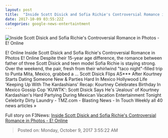 ```yaml
---
layout: post
title:  "Inside Scott Disick and Sofia Richie's Controversial Romance in Photos - E! Online"
date: 2017-10-09 03:55:22Z
categories: google-news-entertaintment
---
```


![Inside Scott Disick and Sofia Richie's Controversial Romance in Photos - E! Online](http://akns-images.eonline.com/eol_images/Entire_Site/201798/rs_600x600-171008133152-600.scott-disick-sofia-richie-coffee.ct.100817.jpg?downsize=450:*&crop=450:350;left,top)

E! Online Inside Scott Disick and Sofia Richie's Controversial Romance in Photos E! Online Despite their 15-year age difference, the romance between father of three Scott Disick and teen model Sofia Richie is staying strong. Over the weekend, the pair, fresh from their whirlwind "taco night"-filled trip to Punta Mita, Mexico, grabbed a ... Scott Disick Flips AS*** After Kourtney Starts Dating Someone New & Parties Hard In Mexico Hollywood Life 'Keeping Up With The Kardashians' Recap: Kourtney Celebrates Birthday In Mexico Gossip Cop 'KUWTK': Scott Disick Says He's 'Jealous' of Kourtney Kardashian's Hard Partying During Mexican Vacation Entertainment Tonight Celebrity Dirty Laundry - TMZ.com - Blasting News - In Touch Weekly all 40 news articles »


Full story on F3News: [Inside Scott Disick and Sofia Richie's Controversial Romance in Photos - E! Online](http://www.f3nws.com/n/SM2fqF)

> Posted on: Monday, October 9, 2017 3:55:22 AM
